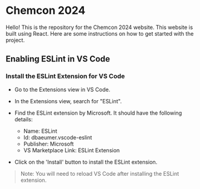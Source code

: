 # Chemcon 2024

Hello! This is the repository for the Chemcon 2024 website. This website is built using React. Here are some instructions on how to get started with the project.

## Enabling ESLint in VS Code

### Install the ESLint Extension for VS Code


- Go to the Extensions view in VS Code.

- In the Extensions view, search for "ESLint".

- Find the ESLint extension by Microsoft. It should have the following details:

  - Name: ESLint
  - Id: dbaeumer.vscode-eslint
  - Publisher: Microsoft
  - VS Marketplace Link: ESLint Extension

- Click on the 'Install' button to install the ESLint extension.

> Note: You will need to reload VS Code after installing the ESLint extension.

